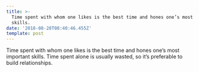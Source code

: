 ```yaml
---
title: >-
  Time spent with whom one likes is the best time and hones one’s most important
  skills.
date: '2018-08-28T08:40:46.455Z'
template: post
---
```

Time spent with whom one likes is the best time and hones one’s most important skills. Time spent alone is usually wasted, so it’s preferable to build relationships.
